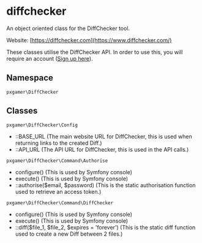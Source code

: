 # diffchecker

An object oriented class for the DiffChecker tool.

Website: [https://diffchecker.com](https://www.diffchecker.com/)

These classes utilise the DiffChecker API. In order to use this, you will require an account ([Sign up here](https://www.diffchecker.com/signup)).

## Namespace
`pxgamer\DiffChecker`

## Classes
`pxgamer\DiffChecker\Config`  
- ::BASE_URL (The main website URL for DiffChecker, this is used when returning links to the created Diff.)
- ::API_URL (The API URL for DiffChecker, this is used in the API calls.)

`pxgamer\DiffChecker\Command\Authorise`  
- configure() (This is used by Symfony console)
- execute() (This is used by Symfony console)
- ::authorise($email, $password) (This is the static authorisation function used to retrieve an access token.)

`pxgamer\DiffChecker\Command\DiffChecker`  
- configure() (This is used by Symfony console)
- execute() (This is used by Symfony console)
- ::diff($file_1, $file_2, $expires = 'forever') (This is the static diff function used to create a new Diff between 2 files.)
